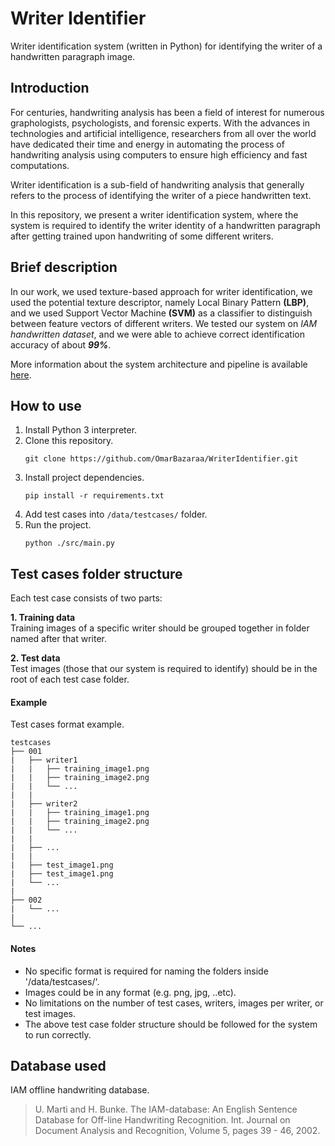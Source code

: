 # Writer Identifier
Writer identification system (written in Python) for identifying the writer of a handwritten paragraph image.

## Introduction
For centuries, handwriting analysis has been a field of interest for numerous graphologists, psychologists, and forensic experts. With the advances in technologies and artificial intelligence, researchers from all over the world have dedicated their time and energy in automating the process of handwriting analysis using computers to ensure high efficiency and fast computations.

Writer identification is a sub-field of handwriting analysis that generally refers to the process of identifying the writer of a piece handwritten text.

In this repository, we present a writer identification system, where the system is required to identify the writer identity of a handwritten paragraph after getting trained upon handwriting of some different writers.

## Brief description

In our work, we used texture-based approach for writer identification, we used the potential texture descriptor, namely Local Binary Pattern **(LBP)**, and we used Support Vector Machine **(SVM)** as a classifier to distinguish between feature vectors of different writers. We tested our system on _IAM handwritten dataset_, and we were able to achieve correct identification accuracy of about _**99%**_.

More information about the system architecture and pipeline is available [here](https://github.com/OmarBazaraa/WriterIdentifier/blob/master/docs/description.pdf).

## How to use
1. Install Python 3 interpreter.
2. Clone this repository.
   ```Console
   git clone https://github.com/OmarBazaraa/WriterIdentifier.git
   ```
3. Install project dependencies.
   ```Console
   pip install -r requirements.txt
   ```
4. Add test cases into `/data/testcases/` folder.
4. Run the project.
   ```Console
   python ./src/main.py
   ```

## Test cases folder structure
Each test case consists of two parts:

**1. Training data**  
     Training images of a specific writer should be grouped together in folder named after that writer.

**2. Test data**  
     Test images (those that our system is required to identify) should be in the root of each test case folder.

#### Example
Test cases format example.

```
testcases
├── 001
|   ├── writer1
|   |   ├── training_image1.png
|   |   ├── training_image2.png
|   |   └── ...
|   |
|   ├── writer2
|   |   ├── training_image1.png
|   |   ├── training_image2.png
|   |   └── ...
|   |
|   ├── ...
|   |
|   ├── test_image1.png
|   ├── test_image1.png
|   └── ...
|
├── 002
|   └── ...
|
└── ...
```

#### Notes
* No specific format is required for naming the folders inside '/data/testcases/'.
* Images could be in any format (e.g. png, jpg, ..etc).
* No limitations on the number of test cases, writers, images per writer, or test images.
* The above test case folder structure should be followed for the system to run correctly.

## Database used
IAM offline handwriting database.

> U. Marti and H. Bunke.
> The IAM-database: An English Sentence Database for Off-line Handwriting Recognition.
> Int. Journal on Document Analysis and Recognition, Volume 5, pages 39 - 46, 2002.
